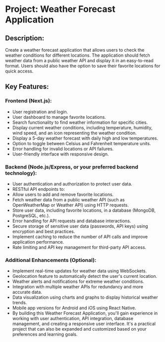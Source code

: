 # Project: Weather Forecast Application

## Description:
Create a weather forecast application that allows users to check the weather conditions for different locations. The application should fetch weather data from a public weather API and display it in an easy-to-read format. Users should also have the option to save their favorite locations for quick access.

## Key Features:

### Frontend (Next.js):

- User registration and login.
- User dashboard to manage favorite locations.
- Search functionality to find weather information for specific cities.
- Display current weather conditions, including temperature, humidity, wind speed, and an icon representing the weather condition.
- Display a 5-day weather forecast with daily high and low temperatures.
- Option to toggle between Celsius and Fahrenheit temperature units.
- Error handling for invalid locations or API failures.
- User-friendly interface with responsive design.

### Backend (Node.js/Express, or your preferred backend technology):

- User authentication and authorization to protect user data.
- RESTful API endpoints to:
- Allow users to add and remove favorite locations.
- Fetch weather data from a public weather API (such as OpenWeatherMap or Weather API) using HTTP requests.
- Store user data, including favorite locations, in a database (MongoDB, PostgreSQL, etc.).
- Error handling for API requests and database interactions.
- Secure storage of sensitive user data (passwords, API keys) using encryption and best practices.
- Implement caching to reduce the number of API calls and improve application performance.
- Rate limiting and API key management for third-party API access.

### Additional Enhancements (Optional):

- Implement real-time updates for weather data using WebSockets.
- Geolocation feature to automatically detect the user's current location.
- Weather alerts and notifications for extreme weather conditions.
- Integration with multiple weather APIs for redundancy and more accurate data.
- Data visualization using charts and graphs to display historical weather trends.
- Mobile app versions for Android and iOS using React Native.
- By building this Weather Forecast Application, you'll gain experience in working with user authentication, API integration, database management, and creating a responsive user interface. It's a practical project that can also be expanded and customized based on your preferences and learning goals.